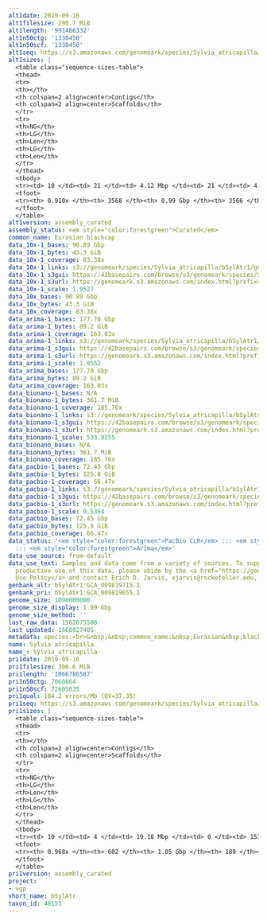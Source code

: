 ```yaml
---
alt1date: 2019-09-16
alt1filesize: 290.7 MiB
alt1length: '991486332'
alt1n50ctg: '1338450'
alt1n50scf: '1338450'
alt1seq: https://s3.amazonaws.com/genomeark/species/Sylvia_atricapilla/bSylAtr1/assembly_curated/bSylAtr1.alt.cur.20190916.fasta.gz
alt1sizes: |
  <table class="sequence-sizes-table">
  <thead>
  <tr>
  <th></th>
  <th colspan=2 align=center>Contigs</th>
  <th colspan=2 align=center>Scaffolds</th>
  </tr>
  <tr>
  <th>NG</th>
  <th>LG</th>
  <th>Len</th>
  <th>LG</th>
  <th>Len</th>
  </tr>
  </thead>
  <tbody>
  <tr><td> 10 </td><td> 21 </td><td> 4.12 Mbp </td><td> 21 </td><td> 4.12 Mbp </td></tr><tr><td> 20 </td><td> 52 </td><td> 3.04 Mbp </td><td> 52 </td><td> 3.04 Mbp </td></tr><tr><td> 30 </td><td> 93 </td><td> 2.41 Mbp </td><td> 93 </td><td> 2.41 Mbp </td></tr><tr><td> 40 </td><td> 144 </td><td> 1.83 Mbp </td><td> 144 </td><td> 1.83 Mbp </td></tr><tr style="background-color:#cccccc;"><td> 50 </td><td> 213 </td><td> 1.34 Mbp </td><td> 213 </td><td> 1.34 Mbp </td></tr><tr><td> 60 </td><td> 311 </td><td> 0.90 Mbp </td><td> 311 </td><td> 0.90 Mbp </td></tr><tr><td> 70 </td><td> 461 </td><td> 0.56 Mbp </td><td> 461 </td><td> 0.56 Mbp </td></tr><tr><td> 80 </td><td> 800 </td><td> 165.13 Kbp </td><td> 799 </td><td> 166.44 Kbp </td></tr><tr><td> 90 </td><td> 2906 </td><td> 23.40 Kbp </td><td> 2904 </td><td> 23.40 Kbp </td></tr><tr><td> 100 </td><td> 0 </td><td>  </td><td> 0 </td><td>  </td></tr></tbody>
  <tfoot>
  <tr><th> 0.910x </th><th> 3568 </th><th> 0.99 Gbp </th><th> 3566 </th><th> 0.99 Gbp </th></tr>
  </tfoot>
  </table>
alt1version: assembly_curated
assembly_status: <em style="color:forestgreen">Curated</em>
common_name: Eurasian blackcap
data_10x-1_bases: 90.89 Gbp
data_10x-1_bytes: 43.3 GiB
data_10x-1_coverage: 83.38x
data_10x-1_links: s3://genomeark/species/Sylvia_atricapilla/bSylAtr1/genomic_data/10x/<br>
data_10x-1_s3gui: https://42basepairs.com/browse/s3/genomeark/species/Sylvia_atricapilla/bSylAtr1/genomic_data/10x/
data_10x-1_s3url: https://genomeark.s3.amazonaws.com/index.html?prefix=species/Sylvia_atricapilla/bSylAtr1/genomic_data/10x/
data_10x-1_scale: 1.9527
data_10x_bases: 90.89 Gbp
data_10x_bytes: 43.3 GiB
data_10x_coverage: 83.38x
data_arima-1_bases: 177.70 Gbp
data_arima-1_bytes: 89.2 GiB
data_arima-1_coverage: 163.03x
data_arima-1_links: s3://genomeark/species/Sylvia_atricapilla/bSylAtr1/genomic_data/arima/<br>
data_arima-1_s3gui: https://42basepairs.com/browse/s3/genomeark/species/Sylvia_atricapilla/bSylAtr1/genomic_data/arima/
data_arima-1_s3url: https://genomeark.s3.amazonaws.com/index.html?prefix=species/Sylvia_atricapilla/bSylAtr1/genomic_data/arima/
data_arima-1_scale: 1.8552
data_arima_bases: 177.70 Gbp
data_arima_bytes: 89.2 GiB
data_arima_coverage: 163.03x
data_bionano-1_bases: N/A
data_bionano-1_bytes: 361.7 MiB
data_bionano-1_coverage: 185.76x
data_bionano-1_links: s3://genomeark/species/Sylvia_atricapilla/bSylAtr1/genomic_data/bionano/<br>
data_bionano-1_s3gui: https://42basepairs.com/browse/s3/genomeark/species/Sylvia_atricapilla/bSylAtr1/genomic_data/bionano/
data_bionano-1_s3url: https://genomeark.s3.amazonaws.com/index.html?prefix=species/Sylvia_atricapilla/bSylAtr1/genomic_data/bionano/
data_bionano-1_scale: 533.9255
data_bionano_bases: N/A
data_bionano_bytes: 361.7 MiB
data_bionano_coverage: 185.76x
data_pacbio-1_bases: 72.45 Gbp
data_pacbio-1_bytes: 125.8 GiB
data_pacbio-1_coverage: 66.47x
data_pacbio-1_links: s3://genomeark/species/Sylvia_atricapilla/bSylAtr1/genomic_data/pacbio/<br>
data_pacbio-1_s3gui: https://42basepairs.com/browse/s3/genomeark/species/Sylvia_atricapilla/bSylAtr1/genomic_data/pacbio/
data_pacbio-1_s3url: https://genomeark.s3.amazonaws.com/index.html?prefix=species/Sylvia_atricapilla/bSylAtr1/genomic_data/pacbio/
data_pacbio-1_scale: 0.5364
data_pacbio_bases: 72.45 Gbp
data_pacbio_bytes: 125.8 GiB
data_pacbio_coverage: 66.47x
data_status: '<em style="color:forestgreen">PacBio CLR</em> ::: <em style="color:forestgreen">10x</em>
  ::: <em style="color:forestgreen">Arima</em>'
data_use_source: from-default
data_use_text: Samples and data come from a variety of sources. To support fair and
  productive use of this data, please abide by the <a href="https://genome10k.soe.ucsc.edu/data-use-policies/">Data
  Use Policy</a> and contact Erich D. Jarvis, ejarvis@rockefeller.edu, with any questions.
genbank_alt: bSylAtr1:GCA_009819715.1
genbank_pri: bSylAtr1:GCA_009819655.1
genome_size: 1090000000
genome_size_display: 1.09 Gbp
genome_size_method: ''
last_raw_data: 1562675508
last_updated: 1568927405
metadata: species:<br>&nbsp;&nbsp;common_name:&nbsp;Eurasian&nbsp;blackcap<br>&nbsp;&nbsp;family:<br>&nbsp;&nbsp;&nbsp;&nbsp;name:&nbsp;Sylviidae<br>&nbsp;&nbsp;genome_size:&nbsp;1090000000<br>&nbsp;&nbsp;genome_size_method:&nbsp;null<br>&nbsp;&nbsp;individuals:<br>&nbsp;&nbsp;-&nbsp;short_name:&nbsp;bSylAtr1<br>&nbsp;&nbsp;name:&nbsp;Sylvia&nbsp;atricapilla<br>&nbsp;&nbsp;order:<br>&nbsp;&nbsp;&nbsp;&nbsp;name:&nbsp;Passeriformes<br>&nbsp;&nbsp;short_name:&nbsp;bSylAtr<br>&nbsp;&nbsp;taxon_id:&nbsp;48155<br>&nbsp;&nbsp;project:&nbsp;[&nbsp;vgp&nbsp;]<br>
name: Sylvia atricapilla
name_: Sylvia_atricapilla
pri1date: 2019-09-16
pri1filesize: 306.6 MiB
pri1length: '1066786587'
pri1n50ctg: 7060864
pri1n50scf: 72605035
pri1qual: 184.2 errors/Mb (QV=37.35)
pri1seq: https://s3.amazonaws.com/genomeark/species/Sylvia_atricapilla/bSylAtr1/assembly_curated/bSylAtr1.pri.cur.20190916.fasta.gz
pri1sizes: |
  <table class="sequence-sizes-table">
  <thead>
  <tr>
  <th></th>
  <th colspan=2 align=center>Contigs</th>
  <th colspan=2 align=center>Scaffolds</th>
  </tr>
  <tr>
  <th>NG</th>
  <th>LG</th>
  <th>Len</th>
  <th>LG</th>
  <th>Len</th>
  </tr>
  </thead>
  <tbody>
  <tr><td> 10 </td><td> 4 </td><td> 19.18 Mbp </td><td> 0 </td><td> 153.19 Mbp </td></tr><tr><td> 20 </td><td> 11 </td><td> 15.60 Mbp </td><td> 1 </td><td> 115.29 Mbp </td></tr><tr><td> 30 </td><td> 19 </td><td> 12.03 Mbp </td><td> 2 </td><td> 113.36 Mbp </td></tr><tr><td> 40 </td><td> 29 </td><td> 10.01 Mbp </td><td> 3 </td><td> 88.58 Mbp </td></tr><tr style="background-color:#cccccc;"><td> 50 </td><td> 42 </td><td style="background-color:#88ff88;"> 7.06 Mbp </td><td> 5 </td><td style="background-color:#88ff88;"> 72.61 Mbp </td></tr><tr><td> 60 </td><td> 60 </td><td> 5.18 Mbp </td><td> 6 </td><td> 63.42 Mbp </td></tr><tr><td> 70 </td><td> 86 </td><td> 3.17 Mbp </td><td> 9 </td><td> 31.65 Mbp </td></tr><tr><td> 80 </td><td> 130 </td><td> 1.97 Mbp </td><td> 13 </td><td> 21.69 Mbp </td></tr><tr><td> 90 </td><td> 208 </td><td> 0.86 Mbp </td><td> 20 </td><td> 11.41 Mbp </td></tr><tr><td> 100 </td><td> 0 </td><td>  </td><td> 0 </td><td>  </td></tr></tbody>
  <tfoot>
  <tr><th> 0.968x </th><th> 602 </th><th> 1.05 Gbp </th><th> 189 </th><th> 1.07 Gbp </th></tr>
  </tfoot>
  </table>
pri1version: assembly_curated
project:
- vgp
short_name: bSylAtr
taxon_id: 48155
---
```

